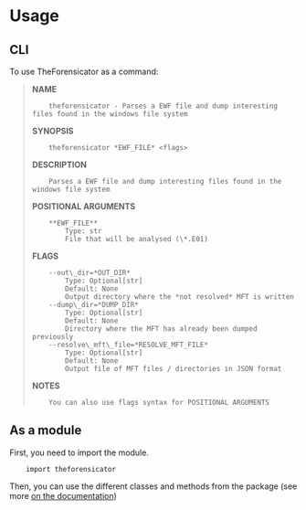 # Usage


## CLI

To use TheForensicator as a command:

> **NAME**
>
>         theforensicator - Parses a EWF file and dump interesting files found in the windows file system
>
> **SYNOPSIS**
>
>         theforensicator *EWF_FILE* <flags>
>
> **DESCRIPTION**
>
>         Parses a EWF file and dump interesting files found in the windows file system
>
> **POSITIONAL ARGUMENTS**
>
>         **EWF_FILE**
>             Type: str
>             File that will be analysed (\*.E01)
>
> **FLAGS**
>
>         --out\_dir=*OUT_DIR*
>             Type: Optional[str]
>             Default: None
>             Output directory where the *not resolved* MFT is written
>         --dump\_dir=*DUMP_DIR*
>             Type: Optional[str]
>             Default: None
>             Directory where the MFT has already been dumped previously
>         --resolve\_mft\_file=*RESOLVE_MFT_FILE*
>             Type: Optional[str]
>             Default: None
>             Output file of MFT files / directories in JSON format
>
> **NOTES**
>
>         You can also use flags syntax for POSITIONAL ARGUMENTS


## As a module

First, you need to import the module.

```
    import theforensicator
```


Then, you can use the different classes and methods from the package (see more
[on the documentation](../api/))
